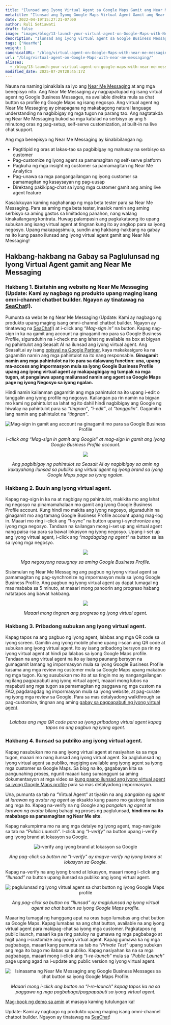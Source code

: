 ```yaml
---
title: "Ilunsad ang Iyong Virtual Agent sa Google Maps Gamit ang Near Me Messaging"
metatitle: "Ilunsad ang Iyong Google Maps Virtual Agent Gamit ang Near Me Messaging"
date: 2022-04-19T15:27:21-07:00
author: Ruli Setiawati
draft: false
image: "images/blog/13-launch-your-virtual-agent-on-Google-Maps-with-Near-Me-Messaging/thumbnail.png"
description: "Ilunsad ang iyong virtual agent sa Google Business Messages gamit ang Near Me Messaging."
tags: ["NearMe"]
weight: 1 
canonicalURL: "/blog/virtual-agent-on-Google-Maps-with-near-me-messaging/"
url: "/blog/virtual-agent-on-Google-Maps-with-near-me-messaging/"
aliases:
  - /blog/13-launch-your-virtual-agent-on-google-maps-with-near-me-messaging/
modified_date: 2025-07-29T20:45:17Z
---
```


Nauna na naming ipinakilala sa iyo ang [Near Me Messaging](https://seasalt.ai/blog/12-near-me-messaging-google-business-messages/) at ang mga benepisyo nito. Ang Near Me Messaging ay nagpapatupad ng isang virtual agent ng Google Business Messages, na available direkta mula sa chat button sa profile ng Google Maps ng isang negosyo. Ang virtual agent ng Near Me Messaging ay pinapagana ng makabagong natural language understanding na nagbibigay ng mga tugon na parang tao. Ang nagtatakda ng Near Me Messaging bukod sa mga katulad na serbisyo ay ang 5 minutong oras ng pag-setup, self-serve customization, at built-in na live chat support.

Ang mga benepisyo ng Near Me Messaging ay kinabibilangan ng:
- Pagtitipid ng oras at lakas-tao sa pagbibigay ng mahusay na serbisyo sa customer
- Pag-customize ng iyong agent sa pamamagitan ng self-serve platform
- Pagkuha ng mga insight ng customer sa pamamagitan ng Near Me Analytics
- Pag-unawa sa mga pangangailangan ng iyong customer sa pamamagitan ng kasaysayan ng pag-uusap
- Direktang pakikipag-chat sa iyong mga customer gamit ang aming live agent feature

Kasalukuyan kaming naghahanap ng mga beta tester para sa Near Me Messaging. Para sa aming mga beta tester, inaalok namin ang aming serbisyo sa aming gastos sa limitadong panahon, nang walang kinakailangang kontrata. Huwag palampasin ang pagkakataong ito upang subukan ang isang virtual agent at tingnan kung ito ay angkop para sa iyong negosyo. Upang makapagsimula, sundin ang hakbang-hakbang na gabay na ito kung paano ilunsad ang iyong virtual agent gamit ang Near Me Messaging!


## Hakbang-hakbang na Gabay sa Paglulunsad ng Iyong Virtual Agent gamit ang Near Me Messaging

### Hakbang 1. Bisitahin ang website ng Near Me Messaging (Update: Kami ay nagbago ng produkto upang maging isang omni-channel chatbot builder. Ngayon ay tinatawag na [SeaChat](https://chat.seasalt.ai/?utm_source=blog)!).

Pumunta sa website ng Near Me Messaging (Update: Kami ay nagbago ng produkto upang maging isang omni-channel chatbot builder. Ngayon ay tinatawag na [SeaChat](https://chat.seasalt.ai/?utm_source=blog)!) at i-click ang *“Mag-sign in”* na button. Kapag nag-sign in ka na gamit ang account na ginagamit mo para sa Google Business Profile, siguraduhin na i-check mo ang lahat ng available na box at bigyan ng pahintulot ang Seasalt AI na ilunsad ang iyong virtual agent. Ang Seasalt.ai ay isang [opisyal na Google Partner](https://developers.google.com/business-communications/business-messages/partners), kaya makakasiguro ka na gagamitin namin ang mga pahintulot na ito nang responsable. **Ginagamit namin ang mga pahintulot na ito para sa dalawang function: una, upang ma-access ang impormasyon mula sa iyong Google Business Profile upang ang iyong virtual agent ay makapagbigay ng tumpak na mga tugon, at pangalawa upang mailunsad namin ang agent sa Google Maps page ng iyong Negosyo sa iyong ngalan.**

Hindi namin kailanman gagamitin ang mga pahintulot na ito upang i-edit o tanggalin ang iyong profile ng negosyo. Kailangan pa rin namin na bigyan mo kami ng pahintulot sa lahat ng ito dahil hindi nagbibigay ang Google ng hiwalay na pahintulot para sa *“tingnan”*, *“i-edit”*, at *“tanggalin”*. Gagamitin lang namin ang pahintulot na *“tingnan”*.

<center>
<img src="/images/blog/13-launch-your-virtual-agent-on-Google-Maps-with-Near-Me-Messaging/2-sign-in.png" alt="Mag-sign in gamit ang account na ginagamit mo para sa Google Business Profile"/>

*I-click ang “Mag-sign in gamit ang Google” at mag-sign in gamit ang iyong Google Business Profile account.*
</center>

<center>
<img src="/images/blog/13-launch-your-virtual-agent-on-Google-Maps-with-Near-Me-Messaging/3-permissions.png"/>

*Ang pagbibigay ng pahintulot sa Seasalt AI ay nagbibigay sa amin ng kakayahang ilunsad sa publiko ang virtual agent ng iyong brand sa iyong Google Maps page sa iyong ngalan.*
</center>


### Hakbang 2. Buuin ang iyong virtual agent.

Kapag nag-sign in ka na at nagbigay ng pahintulot, makikita mo ang lahat ng negosyo na pinamamahalaan mo gamit ang iyong Google Business Profile account. Kung hindi mo makita ang iyong negosyo, siguraduhin na ginagamit mo ang tamang Google Business Profile account upang mag-log in. Maaari mo ring i-click ang *“I-sync”* na button upang i-synchronize ang iyong mga negosyo. Tandaan na kailangan mong i-set up ang virtual agent nang paisa-isa para sa bawat lokasyon ng iyong negosyo. Upang i-set up ang iyong virtual agent, i-click ang *“magdagdag ng agent”* na button sa isa sa iyong mga negosyo.

<center>
<img src="/images/blog/13-launch-your-virtual-agent-on-Google-Maps-with-Near-Me-Messaging/4-business-locations.png"/>

*Mga negosyong nauugnay sa aming Google Business Profile.*
</center>

Sisismulan ng Near Me Messaging ang pagbuo ng iyong virtual agent sa pamamagitan ng pag-synchronize ng impormasyon mula sa iyong Google Business Profile. Ang pagbuo ng iyong virtual agent ay dapat tumagal ng mas mababa sa 5 minuto, at maaari mong panoorin ang progreso habang natatapos ang bawat hakbang.


<center>
<img src="/images/blog/13-launch-your-virtual-agent-on-Google-Maps-with-Near-Me-Messaging/5-virtual-agent-building.png"/>

*Maaari mong tingnan ang progreso ng iyong virtual agent.*
</center>

### Hakbang 3. Pribadong subukan ang iyong virtual agent.

Kapag tapos na ang pagbuo ng iyong agent, lalabas ang mga QR code sa iyong screen. Gamitin ang iyong mobile phone upang i-scan ang QR code at subukan ang iyong virtual agent. Ito ay isang pribadong bersyon pa rin ng iyong virtual agent at hindi pa lalabas sa iyong Google Maps profile. Tandaan na ang virtual agent na ito ay isang paunang bersyon na gumagamit lamang ng impormasyon mula sa iyong Google Business Profile kasama ang mga review ng customer mula sa Google Maps upang makabuo ng mga tugon. Kung susubukan mo ito at sa tingin mo ay nangangailangan ng ilang pagpapabuti ang iyong virtual agent, maaari mong lubos na mapabuti ang mga tugon sa pamamagitan ng paggawa ng mga custom na FAQ, pagdaragdag ng impormasyon mula sa iyong website, at pag-curate ng iyong mga review sa Google. Para sa mas detalyadong walkthrough sa pag-customize, tingnan ang aming [gabay sa pagpapabuti ng iyong virtual agent](https://wiki.seasalt.ai/nearme/maintain_agent/improve_agent/).

<center>
<img src="/images/blog/13-launch-your-virtual-agent-on-Google-Maps-with-Near-Me-Messaging/6-agent-built.png" alt=""/>

*Lalabas ang mga QR code para sa iyong pribadong virtual agent kapag tapos na ang pagbuo ng iyong agent.*
</center>

### Hakbang 4. Ilunsad sa publiko ang iyong virtual agent.


Kapag nasubukan mo na ang iyong virtual agent at nasiyahan ka sa mga tugon, maaari mo nang ilunsad ang iyong virtual agent. Sa paglulunsad ng iyong virtual agent sa publiko, magiging available ang iyong agent sa iyong mga customer sa Google Maps. Sa blog na ito, gagabayan kita sa pangunahing proses, ngunit maaari kang sumangguni sa aming dokumentasyon at mga video sa [kung paano ilunsad ang iyong virtual agent sa iyong Google Maps profile](https://wiki.seasalt.ai/nearme/setup/03-publish_agent/) para sa mas detalyadong impormasyon.

Una, pumunta sa tab na “Virtual Agent” at tiyakin na ang *pangalan ng agent* at *larawan ng avatar ng agent* ay eksakto kung paano mo gustong lumabas ang mga ito. Kapag na-verify na ng Google ang *pangalan ng agent* at *larawan ng avatar* bilang bahagi ng proses ng paglulunsad, **hindi mo na ito mababago sa pamamagitan ng Near Me site**.

Kapag nakumpirma mo na ang mga detalye ng iyong agent, mag-navigate sa tab na *“Public Launch”*. I-click ang *“I-verify”* na button upang i-verify ang iyong brand at lokasyon sa Google.

<center>
<img src="/images/blog/13-launch-your-virtual-agent-on-Google-Maps-with-Near-Me-Messaging/7-verification.png" alt="i-verify ang iyong brand at lokasyon sa Google"/>

*Ang pag-click sa button na "I-verify" ay magve-verify ng iyong brand at lokasyon sa Google.*
</center>

Kapag na-verify na ang iyong brand at lokasyon, maaari mong i-click ang *“Ilunsad”* na button upang ilunsad sa publiko ang iyong virtual agent.

<center>
<img src="/images/blog/13-launch-your-virtual-agent-on-Google-Maps-with-Near-Me-Messaging/8-launch.png" alt="paglulunsad ng iyong virtual agent sa chat button ng iyong Google Maps profile"/>

*Ang pag-click sa button na “Ilunsad” ay maglulunsad ng iyong virtual agent sa chat button sa iyong Google Maps profile.*
</center>

Maaaring tumagal ng hanggang apat na oras bago lumabas ang chat button sa Google Maps. Kapag lumabas na ang chat button, available na ang iyong virtual agent para makipag-chat sa iyong mga customer. Pagkatapos ng public launch, maaari ka pa ring patuloy na gumawa ng mga pagbabago at higit pang i-customize ang iyong virtual agent. Kapag gumawa ka ng mga pagbabago, maaari kang pumunta sa tab na *“Private Test”* upang subukan ang mga ito bago mo ilabas sa publiko. Kapag nasiyahan ka na sa mga pagbabago, maaari mong i-click ang *“I-re-launch”* mula sa *“Public Launch”* page upang agad na i-update ang public version ng iyong virtual agent.

<center>
<img src="/images/blog/13-launch-your-virtual-agent-on-Google-Maps-with-Near-Me-Messaging/9-relaunch.png" alt="Isinasama ng Near Me Messaging ang Google Business Messages sa chat button sa iyong Google Maps Profile."/>

*Maaari mong i-click ang button na "I-re-launch" kapag tapos ka na sa paggawa ng mga pagbabago/pagpapabuti sa iyong virtual agent.*
</center>

[Mag-book ng demo sa amin](https://meetings.hubspot.com/seasalt-ai/seasalt-meeting) at masaya kaming tutulungan ka!

Update: Kami ay nagbago ng produkto upang maging isang omni-channel chatbot builder. Ngayon ay tinatawag na [SeaChat](https://chat.seasalt.ai/?utm_source=blog)!
